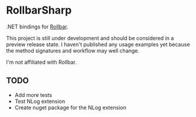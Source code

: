 # RollbarSharp

.NET bindings for [Rollbar](http://www.rollbar.com).

This project is still under development and should be considered in a preview release state. I haven't published any usage examples yet because the method signatures and workflow may well change.

I'm not affiliated with Rollbar.

## TODO

* Add more tests
* Test NLog extension
* Create nuget package for the NLog extension
